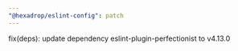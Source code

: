 ```yaml
---
"@hexadrop/eslint-config": patch
---
```


fix(deps): update dependency eslint-plugin-perfectionist to v4.13.0
